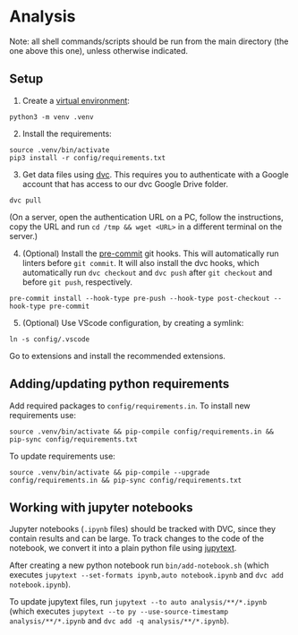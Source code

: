 # Analysis

Note: all shell commands/scripts should be run from the main directory (the one above this one), unless otherwise indicated.

## Setup

<!-- 0. Fill in `config/.env.template` and save it as `.env` in the main directory -->

1. Create a [virtual environment](https://docs.python.org/3/library/venv.html):
```shell
python3 -m venv .venv
```

2. Install the requirements:
```shell
source .venv/bin/activate
pip3 install -r config/requirements.txt
```

3. Get data files using [dvc](https://dvc.org/). This requires you to authenticate with a Google account that has access to our dvc Google Drive folder.
```shell
dvc pull
```

(On a server, open the authentication URL on a PC, follow the instructions, copy the URL and run `cd /tmp && wget <URL>` in a different terminal on the server.)

4. (Optional) Install the [pre-commit](https://pre-commit.com/) git hooks. This will automatically run linters before `git commit`. It will also install the dvc hooks, which automatically run `dvc checkout` and `dvc push` after `git checkout` and before `git push`, respectively.
```shell
pre-commit install --hook-type pre-push --hook-type post-checkout --hook-type pre-commit
```

5. (Optional) Use VScode configuration, by creating a symlink:
```shell
ln -s config/.vscode
```

Go to extensions and install the recommended extensions.

## Adding/updating python requirements

Add required packages to `config/requirements.in`. To install new requirements use:
```shell
source .venv/bin/activate && pip-compile config/requirements.in && pip-sync config/requirements.txt
```

To update requirements use:
```shell
source .venv/bin/activate && pip-compile --upgrade config/requirements.in && pip-sync config/requirements.txt
```

## Working with jupyter notebooks

Jupyter notebooks (`.ipynb` files) should be tracked with DVC, since they contain results and can be large. To track changes to the code of the notebook, we convert it into a plain python file using [jupytext](https://jupytext.readthedocs.io/).

After creating a new python notebook run `bin/add-notebook.sh` (which executes `jupytext --set-formats ipynb,auto notebook.ipynb` and `dvc add notebook.ipynb`).

To update jupytext files, run `jupytext --to auto analysis/**/*.ipynb` (which executes `jupytext --to py --use-source-timestamp analysis/**/*.ipynb` and `dvc add -q analysis/**/*.ipynb`).
